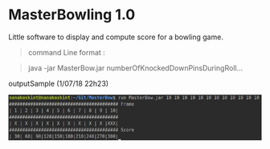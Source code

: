 # MasterBowling 1.0

Little software to display and compute score for a bowling game.

> command Line format : 

> java -jar MasterBow.jar numberOfKnockedDownPinsDuringRoll...  


outputSample (1/07/18 22h23)

  ![alt text](./res/Capture%20d%E2%80%99%C3%A9cran%20de%202018-07-01%2022-23-17.png)
